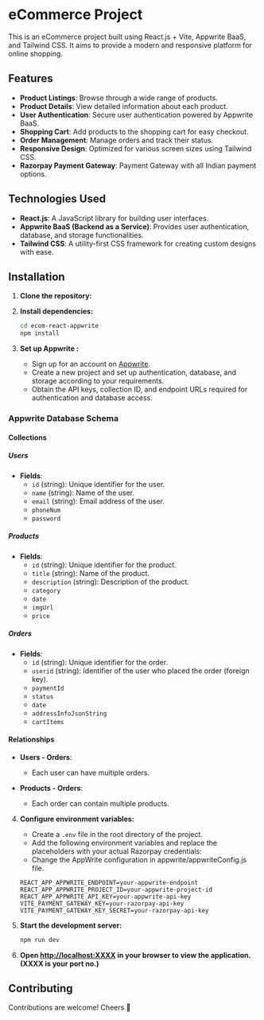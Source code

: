 # eCommerce Project

This is an eCommerce project built using React.js + Vite, Appwrite BaaS, and Tailwind CSS. It aims to provide a modern and responsive platform for online shopping.

## Features

- **Product Listings**: Browse through a wide range of products.
- **Product Details**: View detailed information about each product.
- **User Authentication**: Secure user authentication powered by Appwrite BaaS.
- **Shopping Cart**: Add products to the shopping cart for easy checkout.
- **Order Management**: Manage orders and track their status.
- **Responsive Design**: Optimized for various screen sizes using Tailwind CSS.
- **Razorpay Payment Gateway**: Payment Gateway with all Indian payment options.

## Technologies Used

- **React.js**: A JavaScript library for building user interfaces.
- **Appwrite BaaS (Backend as a Service)**: Provides user authentication, database, and storage functionalities.
- **Tailwind CSS**: A utility-first CSS framework for creating custom designs with ease.

## Installation

1. **Clone the repository:**

2. **Install dependencies:**

    ```bash
    cd ecom-react-appwrite
    npm install
    ```

3. **Set up Appwrite :**
   - Sign up for an account on [Appwrite](https://appwrite.io/).
   - Create a new project and set up authentication, database, and storage according to your requirements.
   - Obtain the API keys, collection ID, and endpoint URLs required for authentication and database access.

### Appwrite Database Schema

#### Collections

##### Users

- **Fields**:
  - `id` (string): Unique identifier for the user.
  - `name` (string): Name of the user.
  - `email` (string): Email address of the user.
  - `phoneNum`  
  - `password` 

##### Products

- **Fields**:
  - `id` (string): Unique identifier for the product.
  - `title` (string): Name of the product.
  - `description` (string): Description of the product.
  - `category`  
  - `date`  
  - `imgUrl`
  - `price`

##### Orders

- **Fields**:
  - `id` (string): Unique identifier for the order.
  - `userid` (string): Identifier of the user who placed the order (foreign key).
  - `paymentId`  
  - `status` 
  - `date`  
  - `addressInfoJsonString`
  - `cartItems`

#### Relationships

- **Users - Orders**:
  - Each user can have multiple orders.
 
- **Products - Orders**:
  - Each order can contain multiple products.

4. **Configure environment variables:**
   - Create a `.env` file in the root directory of the project.
   - Add the following environment variables and replace the placeholders with your actual Razorpay credentials:
   - Change the AppWrite configuration in appwrite/appwriteConfig.js file. 
   
    ```plaintext
    REACT_APP_APPWRITE_ENDPOINT=your-appwrite-endpoint
    REACT_APP_APPWRITE_PROJECT_ID=your-appwrite-project-id
    REACT_APP_APPWRITE_API_KEY=your-appwrite-api-key
    VITE_PAYMENT_GATEWAY_KEY=your-razorpay-api-key
    VITE_PAYMENT_GATEWAY_KEY_SECRET=your-razorpay-api-key
    ```

5. **Start the development server:**

    ```bash
    npm run dev
    ```

6. **Open [http://localhost:XXXX](http://localhost:XXXX) in your browser to view the application. (XXXX is your port no.)**

## Contributing
Contributions are welcome! Cheers 🥂
